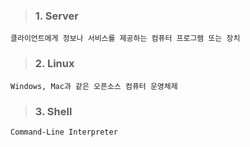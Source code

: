 > ### 1. Server

    클라이언트에게 정보나 서비스를 제공하는 컴퓨터 프로그램 또는 장치

> ### 2. Linux

    Windows, Mac과 같은 오픈소스 컴퓨터 운영체제

> ### 3. Shell

    Command-Line Interpreter